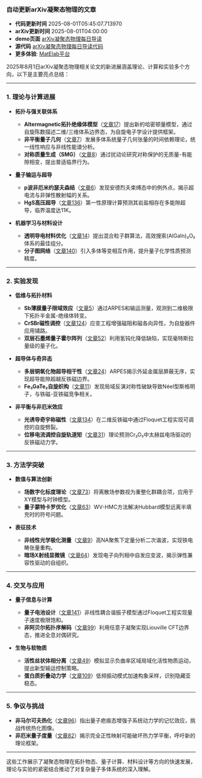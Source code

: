 ### 自动更新arXiv凝聚态物理的文章
  - **代码更新时间** 2025-08-01T05:45:07.713970
  - **arXiv更新时间** 2025-08-01T04:00:00
  - **demo页面** [arXiv凝聚态物理每日导读](https://iopwsy.github.io/arXiv_cond-mat/)
  - **源代码** [arXiv凝聚态物理每日导读代码](https://github.com/iopwsy/arXiv_cond-mat/)
  - **更多体验**: [MatElab平台](https://in.iphy.ac.cn/eln/#/recday)

2025年8月1日arXiv凝聚态物理相关论文的新进展涵盖理论、计算和实验多个方向，以下是主要亮点总结：

---

### **1. 理论与计算进展**
- **拓扑与强关联体系**  
  - **Altermagnetic拓扑绝缘体模型**（[文章17](https://arxiv.org/abs/2507.23173)）提出新的哈密顿量模型，通过自旋陈数描述二维/三维体系边界态，为自旋电子学设计提供框架。  
  - **非平衡量子几何**（[文章7](https://arxiv.org/abs/2507.23028)）发展多体系统量子几何张量的时间依赖理论，统一线性响应与非线性能谱分析。  
  - **对称质量生成（SMG）**（[文章8](https://arxiv.org/abs/2507.23032)）通过扰动论研究对称保护的无质量-有能隙相变，提出普适临界行为。

- **量子输运与超导**  
  - **p波非厄米约瑟夫森结**（[文章6](https://arxiv.org/abs/2507.23022)）发现安德烈夫束缚态中的例外点，揭示超电流与非弹性散射幅的关系。  
  - **HgS高压超导**（[文章136](https://arxiv.org/abs/2507.21869)）第一性原理计算预测其岩盐相存在多能隙超导，临界温度达11K。

- **机器学习与材料设计**  
  - **透明导电材料优化**（[文章14](https://arxiv.org/abs/2507.23160)）提出混合粒子群算法，高效搜索(AlGaIn)₂O₃体系的最佳组分。  
  - **分子图网络**（[文章140](https://arxiv.org/abs/2406.13265)）引入多体等变相互作用，提升量子化学性质预测精度。

---

### **2. 实验发现**
- **低维与拓扑材料**  
  - **Sb薄膜量子限域效应**（[文章5](https://arxiv.org/abs/2507.23014)）通过ARPES和输运测量，观测到二维极限下拓扑半金属-绝缘体转变。  
  - **CrSBr磁性调控**（[文章124](https://arxiv.org/abs/2504.09920)）应变工程增强磁阻和磁各向异性，为自旋器件应用铺路。  
  - **双层石墨烯量子霍尔阵列**（[文章52](https://arxiv.org/abs/2507.23626)）利用氢钝化降低缺陷，实现毫特斯拉量级的量子化。

- **超导体与奇异态**  
  - **多层铜氧化物超导相干性**（[文章24](https://arxiv.org/abs/2507.23260)）ARPES揭示外延金属层屏蔽无序，实现超导能隙超越反铁磁边界。  
  - **Fe₃GaTe₂自旋织构**（[文章11](https://arxiv.org/abs/2507.23068)）发现局域反演对称性破缺导致Néel型斯格明子，与铁磁-亚铁磁竞争相关。

- **非平衡与非厄米效应**  
  - **光诱导奇宇称磁性**（[文章134](https://arxiv.org/abs/2507.20705)）在二维反铁磁中通过Floquet工程实现可调控的自旋劈裂。  
  - **位移电流调控自旋轨道矩**（[文章31](https://arxiv.org/abs/2507.23367)）理论预测Cr₂O₃中太赫兹电场驱动的反铁磁动力学。

---

### **3. 方法学突破**
- **数值与算法创新**  
  - **场数字化标度理论**（[文章73](https://arxiv.org/abs/2507.22984)）将离散场参数视为重整化群耦合项，应用于XY模型与时钟模型。  
  - **量子蒙特卡罗优化**（[文章63](https://arxiv.org/abs/2507.23748)）WV-HMC方法解决Hubbard模型远离半填充时的符号问题。  

- **表征技术**  
  - **非线性光学极化测量**（[文章9](https://arxiv.org/abs/2507.23050)）高NA聚焦下定量分析二次谐波，实现铁电畴张量重构。  
  - **暗场X射线显微镜**（[文章64](https://arxiv.org/abs/2507.23752)）发现电子向列相中自发应变波，揭示弹性兼容性驱动的自组织。

---

### **4. 交叉与应用**
- **量子信息与计算**  
  - **量子电池设计**（[文章141](https://arxiv.org/abs/2409.08627)）非线性耦合谐振子模型通过Floquet工程实现量子速度极限饱和。  
  - **非阿贝尔拓扑序解码**（[文章99](https://arxiv.org/abs/2507.23765)）利用任意子凝聚实现Liouville CFT边界态，推进全息对偶研究。

- **生物与软物质**  
  - **活性丝状体相分离**（[文章49](https://arxiv.org/abs/2507.23616)）模拟显示负曲率区域局域化活性物质运动，提出新型输运控制策略。  
  - **蛋白质折叠动力学**（[文章109](https://arxiv.org/abs/2411.08154)）低频振动模式加速构象采样，识别隐藏亚稳态。

---

### **5. 争议与挑战**
- **非马尔可夫热化**（[文章96](https://arxiv.org/abs/2507.23757)）指出量子疤痕态增强子系统动力学的记忆效应，挑战传统热化图像。  
- **非厄米量子度量**（[文章82](https://arxiv.org/abs/2507.23322)）揭示完全正性映射可能破坏热力学平衡，呼吁新的理论框架。

---

这些工作展示了凝聚态物理在拓扑物态、量子计算、材料设计等方向的快速发展，理论与实验的紧密结合推动了对复杂量子多体系统的深入理解。